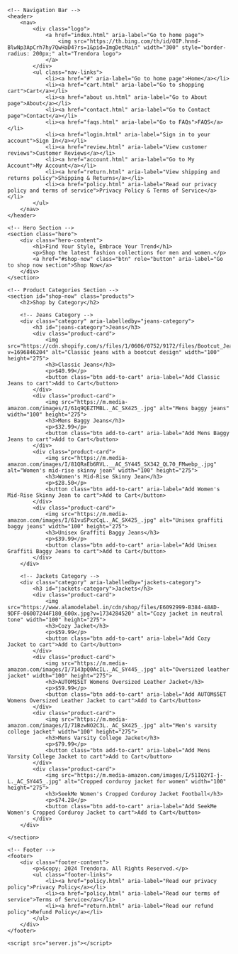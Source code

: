 <!DOCTYPE html>
<html lang="en">
<head>
    <meta charset="UTF-8">
    <meta name="viewport" content="width=device-width, initial-scale=1.0">
    <meta http-equiv="X-UA-Compatible" content="ie=edge">
    <title>Trendora - Fashion for Every You</title>
    <link rel="stylesheet" href="style2.css">
</head>
<body>

    <!-- Navigation Bar -->
    <header>
        <nav>
            <div class="logo">
                <a href="index.html" aria-label="Go to home page">
                    <img src="https://th.bing.com/th/id/OIP.hnnd-BlwNp3ApCrh7hy7QwHaD4?rs=1&pid=ImgDetMain" width="300" style="border-radius: 200px;" alt="Trendora logo">
                </a>
            </div>
            <ul class="nav-links">
                <li><a href="#" aria-label="Go to home page">Home</a></li>
                <li><a href="cart.html" aria-label="Go to shopping cart">Cart</a></li>
                <li><a href="about us.html" aria-label="Go to About page">About</a></li>
                <li><a href="contact.html" aria-label="Go to Contact page">Contact</a></li>
                <li><a href="faqs.html" aria-label="Go to FAQs">FAQS</a></li>
                <li><a href="login.html" aria-label="Sign in to your account">Sign In</a></li>
                <li><a href="review.html" aria-label="View customer reviews">Customer Reviews</a></li>
                <li><a href="account.html" aria-label="Go to My Account">My Account</a></li>
                <li><a href="return.html" aria-label="View shipping and returns policy">Shipping & Returns</a></li>
                <li><a href="policy.html" aria-label="Read our privacy policy and terms of service">Privacy Policy & Terms of Service</a></li>
            </ul>
        </nav>
    </header>

    <!-- Hero Section -->
    <section class="hero">
        <div class="hero-content">
            <h1>Find Your Style, Embrace Your Trend</h1>
            <p>Shop the latest fashion collections for men and women.</p>
            <a href="#shop-now" class="btn" role="button" aria-label="Go to shop now section">Shop Now</a>
        </div>
    </section>

    <!-- Product Categories Section -->
    <section id="shop-now" class="products">
        <h2>Shop by Category</h2>

        <!-- Jeans Category -->
        <div class="category" aria-labelledby="jeans-category">
            <h3 id="jeans-category">Jeans</h3>
            <div class="product-card">
                <img src="https://cdn.shopify.com/s/files/1/0606/0752/9172/files/Bootcut_Jeans.jpg?v=1696846204" alt="Classic jeans with a bootcut design" width="100" height="275">
                <h3>Classic Jeans</h3>
                <p>$40.99</p>
                <button class="btn add-to-cart" aria-label="Add Classic Jeans to cart">Add to Cart</button>
            </div>
            <div class="product-card">
                <img src="https://m.media-amazon.com/images/I/61q9QEZTMBL._AC_SX425_.jpg" alt="Mens baggy jeans" width="100" height="275">
                <h3>Mens Baggy Jeans</h3>
                <p>$32.99</p>
                <button class="btn add-to-cart" aria-label="Add Mens Baggy Jeans to cart">Add to Cart</button>
            </div>
            <div class="product-card">
                <img src="https://m.media-amazon.com/images/I/81QRaEb6RVL.__AC_SY445_SX342_QL70_FMwebp_.jpg" alt="Women's mid-rise skinny jean" width="100" height="275">
                <h3>Women's Mid-Rise Skinny Jean</h3>
                <p>$28.50</p>
                <button class="btn add-to-cart" aria-label="Add Women's Mid-Rise Skinny Jean to cart">Add to Cart</button>
            </div>
            <div class="product-card">
                <img src="https://m.media-amazon.com/images/I/61vuSPxzCqL._AC_SX425_.jpg" alt="Unisex graffiti baggy jeans" width="100" height="275">
                <h3>Unisex Graffiti Baggy Jeans</h3>
                <p>$39.99</p>
                <button class="btn add-to-cart" aria-label="Add Unisex Graffiti Baggy Jeans to cart">Add to Cart</button>
            </div>
        </div>

        <!-- Jackets Category -->
        <div class="category" aria-labelledby="jackets-category">
            <h3 id="jackets-category">Jackets</h3>
            <div class="product-card">
                <img src="https://www.alamodelabel.in/cdn/shop/files/E6092999-B384-48AD-9DFF-06007244F180_600x.jpg?v=1734284520" alt="Cozy jacket in neutral tone" width="100" height="275">
                <h3>Cozy Jacket</h3>
                <p>$59.99</p>
                <button class="btn add-to-cart" aria-label="Add Cozy Jacket to cart">Add to Cart</button>
            </div>
            <div class="product-card">
                <img src="https://m.media-amazon.com/images/I/7143pQ0AcIL._AC_SY445_.jpg" alt="Oversized leather jacket" width="100" height="275">
                <h3>AUTOM$5ET Womens Oversized Leather Jacket</h3>
                <p>$59.99</p>
                <button class="btn add-to-cart" aria-label="Add AUTOM$5ET Womens Oversized Leather Jacket to cart">Add to Cart</button>
            </div>
            <div class="product-card">
                <img src="https://m.media-amazon.com/images/I/71BzwNO2C3L._AC_SX425_.jpg" alt="Men's varsity college jacket" width="100" height="275">
                <h3>Mens Varsity College Jacket</h3>
                <p>$79.99</p>
                <button class="btn add-to-cart" aria-label="Add Mens Varsity College Jacket to cart">Add to Cart</button>
            </div>
            <div class="product-card">
                <img src="https://m.media-amazon.com/images/I/51IQ2YI-j-L._AC_SY445_.jpg" alt="Cropped corduroy jacket for women" width="100" height="275">
                <h3>SeekMe Women's Cropped Corduroy Jacket Football</h3>
                <p>$74.28</p>
                <button class="btn add-to-cart" aria-label="Add SeekMe Women's Cropped Corduroy Jacket to cart">Add to Cart</button>
            </div>
        </div>

    </section>

    <!-- Footer -->
    <footer>
        <div class="footer-content">
            <p>&copy; 2024 Trendora. All Rights Reserved.</p>
            <ul class="footer-links">
                <li><a href="policy.html" aria-label="Read our privacy policy">Privacy Policy</a></li>
                <li><a href="policy.html" aria-label="Read our terms of service">Terms of Service</a></li>
                <li><a href="return.html" aria-label="Read our refund policy">Refund Policy</a></li>
            </ul>
        </div>
    </footer>

    <script src="server.js"></script>
</body>
</html>
